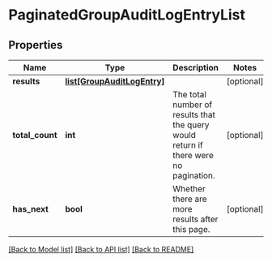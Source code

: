 # PaginatedGroupAuditLogEntryList


## Properties
Name | Type | Description | Notes
------------ | ------------- | ------------- | -------------
**results** | [**list[GroupAuditLogEntry]**](GroupAuditLogEntry.md) |  | [optional] 
**total_count** | **int** | The total number of results that the query would return if there were no pagination. | [optional] 
**has_next** | **bool** | Whether there are more results after this page. | [optional] 

[[Back to Model list]](../README.md#documentation-for-models) [[Back to API list]](../README.md#documentation-for-api-endpoints) [[Back to README]](../README.md)


